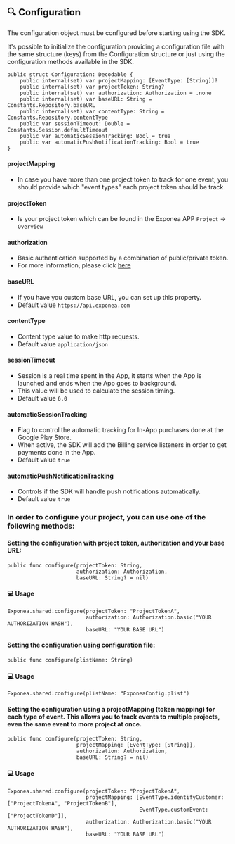 ## 🔍 Configuration

The configuration object must be configured before starting using the SDK.

It's possible to initialize the configuration providing a configuration file with the same structure (keys) from the Configuration structure or just using the configuration methods available in the SDK.

```
public struct Configuration: Decodable {
    public internal(set) var projectMapping: [EventType: [String]]?
    public internal(set) var projectToken: String?
    public internal(set) var authorization: Authorization = .none
    public internal(set) var baseURL: String = Constants.Repository.baseURL
    public internal(set) var contentType: String = Constants.Repository.contentType
    public var sessionTimeout: Double = Constants.Session.defaultTimeout
    public var automaticSessionTracking: Bool = true
    public var automaticPushNotificationTracking: Bool = true
}
```


#### projectMapping

* In case you have more than one project token to track for one event, you should provide which "event types" each project token should be track.

#### projectToken

* Is your project token which can be found in the Exponea APP ```Project``` -> ```Overview```

#### authorization

* Basic authentication supported by a combination of public/private token. 
* For more information, please click [here](https://developers.exponea.com/v2/reference#basic-authentication)

#### baseURL

* If you have you custom base URL, you can set up this property.
* Default value `https://api.exponea.com`

#### contentType

* Content type value to make http requests. 
* Default value `application/json`

#### sessionTimeout

* Session is a real time spent in the App, it starts when the App is launched and ends when the App goes to background. 
* This value will be used to calculate the session timing.
* Default value `6.0`

#### automaticSessionTracking
 
* Flag to control the automatic tracking for In-App purchases done at the Google Play Store. 
* When active, the SDK will add the Billing service listeners in order to get payments done in the App.
* Default value `true`

#### automaticPushNotificationTracking

* Controls if the SDK will handle push notifications automatically.
* Default value `true`


### In order to configure your project, you can use one of the following methods:

#### Setting the configuration with project token, authorization and your base URL:

```
public func configure(projectToken: String, 
                      authorization: Authorization, 
                      baseURL: String? = nil)
```

#### 💻 Usage

```
Exponea.shared.configure(projectToken: "ProjectTokenA",
                         authorization: Authorization.basic("YOUR AUTHORIZATION HASH"),
                         baseURL: "YOUR BASE URL")
```

#### Setting the configuration using configuration file:

```
public func configure(plistName: String)
```

#### 💻 Usage

```
Exponea.shared.configure(plistName: "ExponeaConfig.plist")
```

#### Setting the configuration using a projectMapping (token mapping) for each type of event. This allows you to track events to multiple projects, even the same event to more project at once.

```
public func configure(projectToken: String,
                      projectMapping: [EventType: [String]],
                      authorization: Authorization,
                      baseURL: String? = nil)
```

#### 💻 Usage

```
Exponea.shared.configure(projectToken: "ProjectTokenA",
                         projectMapping: [EventType.identifyCustomer: ["ProjectTokenA", "ProjectTokenB"],
                                          EventType.customEvent: ["ProjectTokenD"]],
                         authorization: Authorization.basic("YOUR AUTHORIZATION HASH"),
                         baseURL: "YOUR BASE URL")
```